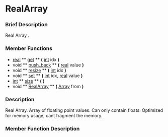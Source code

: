 #  RealArray  

###  Brief Description  
Real Array .

###  Member Functions 
  * [real](class_real)  ** [get](#get) **  **(** [int](class_int) idx  **)**
  * void  ** [push_back](#push_back) **  **(** [real](class_real) value  **)**
  * void  ** [resize](#resize) **  **(** [int](class_int) idx  **)**
  * void  ** [set](#set) **  **(** [int](class_int) idx, [real](class_real) value  **)**
  * [int](class_int)  ** [size](#size) **  **(** **)**
  * void  ** [RealArray](#RealArray) **  **(** [Array](class_array) from  **)**

###  Description  
Real Array. Array of floating point values. Can only contain floats. Optimized for memory usage, cant fragment the memory.

###  Member Function Description  
